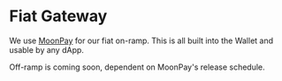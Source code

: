# Fiat Gateway

We use [MoonPay](https://www.moonpay.io/) for our fiat on-ramp. This is all built into the Wallet and usable by any dApp.

Off-ramp is coming soon, dependent on MoonPay's release schedule.
